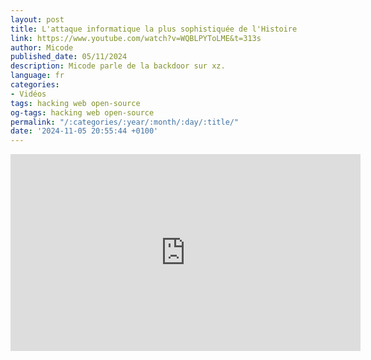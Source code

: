 ```yaml
---
layout: post
title: L'attaque informatique la plus sophistiquée de l'Histoire
link: https://www.youtube.com/watch?v=WQBLPYToLME&t=313s
author: Micode
published_date: 05/11/2024
description: Micode parle de la backdoor sur xz.
language: fr
categories:
- Vidéos
tags: hacking web open-source
og-tags: hacking web open-source
permalink: "/:categories/:year/:month/:day/:title/"
date: '2024-11-05 20:55:44 +0100'
---
```


<iframe width="560" height="315" src="https://www.youtube.com/embed/WQBLPYToLME?si=qLOfb2an_cILnHpp" title="YouTube video player" frameborder="0" allow="accelerometer; autoplay; clipboard-write; encrypted-media; gyroscope; picture-in-picture; web-share" referrerpolicy="strict-origin-when-cross-origin" allowfullscreen></iframe>